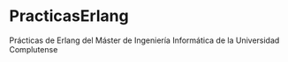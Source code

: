 # PracticasErlang
Prácticas de Erlang del Máster de Ingeniería Informática de la Universidad Complutense
